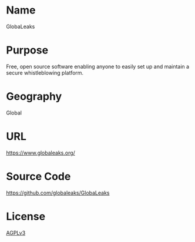 # Name

GlobaLeaks

# Purpose

Free, open source software enabling anyone to easily set up and maintain a secure whistleblowing platform.

# Geography

Global

# URL

https://www.globaleaks.org/

# Source Code

https://github.com/globaleaks/GlobaLeaks

# License

[AGPLv3](https://github.com/globaleaks/GlobaLeaks/blob/main/LICENSE) 
